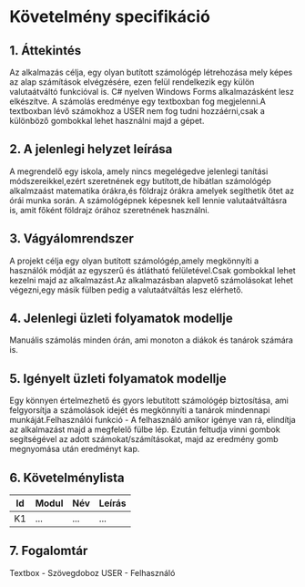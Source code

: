 # Követelmény specifikáció

## 1. Áttekintés
Az alkalmazás célja, egy olyan butított számológép létrehozása mely képes az alap számítások elvégzésére, ezen felül rendelkezik egy külön valutaátváltó funkcióval is. C# nyelven Windows Forms alkalmazásként lesz elkészítve. A számolás eredménye egy textboxban fog megjelenni.A textboxban lévő számokhoz a USER nem fog tudni hozzáérni,csak a különböző gombokkal lehet használni majd a gépet.
## 2. A jelenlegi helyzet leírása
A megrendelő egy iskola, amely nincs megelégedve jelenlegi tanítási módszereikkel,ezért szeretnének egy butított,de hibátlan számológép alkalmzaást matematika órákra,és földrajz órákra amelyek segíthetik őtet az órái munka során. A számológépnek képesnek kell lennie valutaátváltásra is, amit főként földrajz órához szeretnének használni.
## 3. Vágyálomrendszer
A projekt célja egy olyan butított számológép,amely megkönnyíti a használók módját az egyszerű és átlátható felületével.Csak gombokkal lehet kezelni majd az alkalmazást.Az alkalmazásban alapvető számolásokat lehet végezni,egy másik fülben pedig a valutaátváltás lesz elérhető.
## 4. Jelenlegi üzleti folyamatok modellje
Manuális számolás minden órán, ami monoton a diákok és tanárok számára is.
## 5. Igényelt üzleti folyamatok modellje
Egy könnyen értelmezhető és gyors lebutított számológép biztosítása, ami felgyorsítja a számolások idejét és megkönnyíti a tanárok mindennapi munkáját.Felhasználói funkció - A felhasználó amikor igénye van rá, elindítja az alkalmazást majd a megfelelő fülbe lép. Ezután feltudja vinni gombok segítségével az adott számokat/számításokat, majd az eredmény gomb megnyomása után eredményt kap.
## 6. Követelménylista

| Id | Modul | Név | Leírás |
| :---: | --- | --- | --- |
| K1 | ... | ... | ... |

## 7. Fogalomtár
Textbox - Szövegdoboz
USER - Felhasználó

